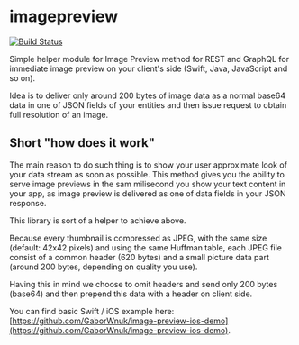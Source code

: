 imagepreview
============
[![Build Status](https://travis-ci.org/GaborWnuk/image-preview-python.svg?branch=master)](https://travis-ci.org/GaborWnuk/image-preview-python)

Simple helper module for Image Preview method for REST and GraphQL for immediate image preview on your client's side (Swift, Java, JavaScript and so on).

Idea is to deliver only around 200 bytes of image data as a normal base64 data in one of JSON fields of your entities and then issue request to obtain full resolution of an image.

## Short "how does it work"
The main reason to do such thing is to show your user approximate look of your data stream as soon as possible. This method gives you the ability to serve image previews in the sam milisecond you show your text content in your app, as image preview is delivered as one of data fields in your JSON response.

This library is sort of a helper to achieve above.

Because every thumbnail is compressed as JPEG, with the same size (default: 42x42 pixels) and using the same Huffman table, each JPEG file consist of a common header (620 bytes) and a small picture data part (around 200 bytes, depending on quality you use).

Having this in mind we choose to omit headers and send only 200 bytes (base64) and then prepend this data with a header on client side.

You can find basic Swift / iOS example here: [https://github.com/GaborWnuk/image-preview-ios-demo](https://github.com/GaborWnuk/image-preview-ios-demo).
